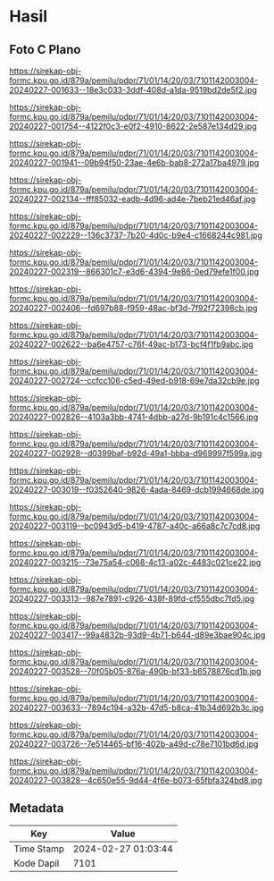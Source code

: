 # Hasil

## Foto C Plano

https://sirekap-obj-formc.kpu.go.id/879a/pemilu/pdpr/71/01/14/20/03/7101142003004-20240227-001633--18e3c033-3ddf-408d-a1da-9519bd2de5f2.jpg

https://sirekap-obj-formc.kpu.go.id/879a/pemilu/pdpr/71/01/14/20/03/7101142003004-20240227-001754--4122f0c3-e0f2-4910-8622-2e587e134d29.jpg

https://sirekap-obj-formc.kpu.go.id/879a/pemilu/pdpr/71/01/14/20/03/7101142003004-20240227-001941--09b94f50-23ae-4e6b-bab8-272a17ba4979.jpg

https://sirekap-obj-formc.kpu.go.id/879a/pemilu/pdpr/71/01/14/20/03/7101142003004-20240227-002134--fff85032-eadb-4d96-ad4e-7beb21ed46af.jpg

https://sirekap-obj-formc.kpu.go.id/879a/pemilu/pdpr/71/01/14/20/03/7101142003004-20240227-002229--136c3737-7b20-4d0c-b9e4-c1668244c981.jpg

https://sirekap-obj-formc.kpu.go.id/879a/pemilu/pdpr/71/01/14/20/03/7101142003004-20240227-002319--866301c7-e3d6-4394-9e86-0ed79efe1f00.jpg

https://sirekap-obj-formc.kpu.go.id/879a/pemilu/pdpr/71/01/14/20/03/7101142003004-20240227-002406--fd697b88-f959-48ac-bf3d-7f92f72398cb.jpg

https://sirekap-obj-formc.kpu.go.id/879a/pemilu/pdpr/71/01/14/20/03/7101142003004-20240227-002622--ba6e4757-c76f-49ac-b173-bcf4f1fb9abc.jpg

https://sirekap-obj-formc.kpu.go.id/879a/pemilu/pdpr/71/01/14/20/03/7101142003004-20240227-002724--ccfcc106-c5ed-49ed-b918-69e7da32cb9e.jpg

https://sirekap-obj-formc.kpu.go.id/879a/pemilu/pdpr/71/01/14/20/03/7101142003004-20240227-002826--4103a3bb-4741-4dbb-a27d-9b191c4c1566.jpg

https://sirekap-obj-formc.kpu.go.id/879a/pemilu/pdpr/71/01/14/20/03/7101142003004-20240227-002928--d0399baf-b92d-49a1-bbba-d969997f599a.jpg

https://sirekap-obj-formc.kpu.go.id/879a/pemilu/pdpr/71/01/14/20/03/7101142003004-20240227-003019--f0352640-9826-4ada-8469-dcb1994668de.jpg

https://sirekap-obj-formc.kpu.go.id/879a/pemilu/pdpr/71/01/14/20/03/7101142003004-20240227-003119--bc0943d5-b419-4787-a40c-a66a8c7c7cd8.jpg

https://sirekap-obj-formc.kpu.go.id/879a/pemilu/pdpr/71/01/14/20/03/7101142003004-20240227-003215--73e75a54-c068-4c13-a02c-4483c021ce22.jpg

https://sirekap-obj-formc.kpu.go.id/879a/pemilu/pdpr/71/01/14/20/03/7101142003004-20240227-003313--987e7891-c926-438f-89fd-cf555dbc7fd5.jpg

https://sirekap-obj-formc.kpu.go.id/879a/pemilu/pdpr/71/01/14/20/03/7101142003004-20240227-003417--99a4832b-93d9-4b71-b644-d89e3bae904c.jpg

https://sirekap-obj-formc.kpu.go.id/879a/pemilu/pdpr/71/01/14/20/03/7101142003004-20240227-003528--70f05b05-876a-490b-bf33-b6578876cd1b.jpg

https://sirekap-obj-formc.kpu.go.id/879a/pemilu/pdpr/71/01/14/20/03/7101142003004-20240227-003633--7894c194-a32b-47d5-b8ca-41b34d692b3c.jpg

https://sirekap-obj-formc.kpu.go.id/879a/pemilu/pdpr/71/01/14/20/03/7101142003004-20240227-003726--7e514465-bf16-402b-a49d-c78e7101bd6d.jpg

https://sirekap-obj-formc.kpu.go.id/879a/pemilu/pdpr/71/01/14/20/03/7101142003004-20240227-003828--4c650e55-9d44-4f6e-b073-65fbfa324bd8.jpg


## Metadata

| Key        | Value               |
| ---------- | ------------------- |
| Time Stamp | 2024-02-27 01:03:44 |
| Kode Dapil | 7101                |



